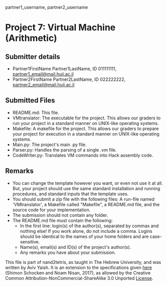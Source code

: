 partner1_username, partner2_username

# Project 7: Virtual Machine (Arithmetic)

## Submitter details

- Partner1FirstName Partner1LastName, ID 011111111, partner1_email@mail.huji.ac.il
- Partner2FirstName Partner2LastName, ID 022222222, partner2_email@mail.huji.ac.il

## Submitted Files

- README.md: This file.
- VMtranslator: The executable for the project. This allows our graders to run
  your project in a standard manner on UNIX-like operating systems.
- Makefile: A makefile for the project. This allows our graders to prepare your
  project for execution in a standard manner on UNIX-like operating systems.
- Main.py: The project's main .py file.
- Parser.py: Handles the parsing of a single .vm file.
- CodeWriter.py: Translates VM commands into Hack assembly code.

## Remarks

- You can change the template however you want, or even not use it at all.
  But, your project should use the same standard installation and running
  procedures, and standard inputs that the template uses.
- You should submit a zip file with the following files:
  A run-file named 'VMtranslator', a Makefile called "Makefile", a README.md file,
  and the source code for your implementation.
- The submission should not contain any folder.
- The README.md file must contain the following:
  - In the first line: login(s) of the author(s), separated by commas and
    nothing else! If you work alone, do not include a comma.
    Logins should be identical to the names of your home folders and are
    case-sensitive.
  - Name(s), email(s) and ID(s) of the project's author(s).
  - Any remarks you have about your submission.

This file is part of nand2tetris, as taught in The Hebrew University, and
was written by Aviv Yaish. It is an extension to the specifications given
[here](https://www.nand2tetris.org) (Shimon Schocken and Noam Nisan, 2017),
as allowed by the Creative Common Attribution-NonCommercial-ShareAlike 3.0
Unported [License](https://creativecommons.org/licenses/by-nc-sa/3.0/).
